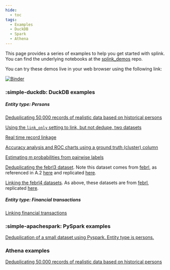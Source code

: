 ```yaml
---
hide:
  - toc
tags:
  - Examples
  - DuckDB
  - Spark
  - Athena
---
```


This page provides a series of examples to help you get started with splink. You can find the underlying notebooks at the [splink_demos](https://github.com/moj-analytical-services/splink_demos) repo.

You can try these demos live in your web browser using the following link:

[![Binder](https://mybinder.org/badge.svg)](https://mybinder.org/v2/gh/moj-analytical-services/splink_demos/master?urlpath=lab)

### :simple-duckdb: DuckDB examples

##### Entity type: Persons

[Deduplicating 50,000 records of realistic data based on historical persons](./demos/example_deduplicate_50k_synthetic.ipynb)

[Using the `link_only` setting to link, but not dedupe, two datasets](./demos/example_link_only.ipynb)

[Real time record linkage](./demos/example_real_time_record_linkage.ipynb)

[Accuracy analysis and ROC charts using a ground truth (cluster) column](./demos/example_accuracy_analysis_from_labels_column.ipynb)

[Estimating m probabilities from pairwise labels](./demos/example_pairwise_labels.ipynb)

[Deduplicating the febrl3 dataset](./demos/example_febrl3.ipynb). Note this dataset comes from [febrl](http://users.cecs.anu.edu.au/~Peter.Christen/Febrl/febrl-0.3/febrldoc-0.3/manual.html), as referenced in A.2 [here](https://arxiv.org/pdf/2008.04443.pdf) and replicated [here](https://recordlinkage.readthedocs.io/en/latest/ref-datasets.html).

[Linking the febrl4 datasets](./demos/example_febrl4.ipynb). As above, these datasets are from [febrl](http://users.cecs.anu.edu.au/~Peter.Christen/Febrl/febrl-0.3/febrldoc-0.3/manual.html), replicated [here](https://recordlinkage.readthedocs.io/en/latest/ref-datasets.html).

##### Entity type: Financial transactions

[Linking financial transactions](./demos/example_transactions.ipynb)


### :simple-apachespark: PySpark examples

[Deduplication of a small dataset using Pyspark. Entity type is persons.](./demos/example_simple_pyspark.ipynb)

### Athena examples

[Deduplicating 50,000 records of realistic data based on historical persons](./demos/athena_deduplicate_50k_synthetic.ipynb)